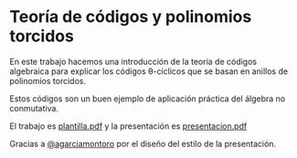 # Teoría de códigos y polinomios torcidos

En este trabajo hacemos una introducción de la teoría de códigos algebraica para explicar los códigos θ-cíclicos que se basan en anillos de polinomios torcidos.

Estos códigos son un buen ejemplo de aplicación práctica del álgebra no conmutativa.

El trabajo es [plantilla.pdf](plantilla.pdf) y la presentación es [presentacion.pdf](presentacion.pdf)

Gracias a [@agarciamontoro](https://github.com/agarciamontoro) por el diseño del estilo de la presentación.
